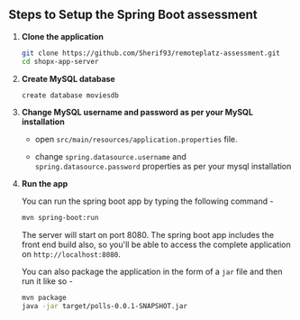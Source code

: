 ## Steps to Setup the Spring Boot assessment

1. **Clone the application**

	```bash
	git clone https://github.com/Sherif93/remoteplatz-assessment.git
	cd shopx-app-server
	```

2. **Create MySQL database**

	```bash
	create database moviesdb
	```

3. **Change MySQL username and password as per your MySQL installation**

	+ open `src/main/resources/application.properties` file.

	+ change `spring.datasource.username` and `spring.datasource.password` properties as per your mysql installation

4. **Run the app**

	You can run the spring boot app by typing the following command -

	```bash
	mvn spring-boot:run
	```

	The server will start on port 8080. The spring boot app includes the front end build also, so you'll be able to access the complete application on `http://localhost:8080`.

	You can also package the application in the form of a `jar` file and then run it like so -

	```bash
	mvn package
	java -jar target/polls-0.0.1-SNAPSHOT.jar
	```
